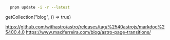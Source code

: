 ```sh
  pnpm update -i -r --latest
```

getCollection("blog", () => true)

https://github.com/withastro/astro/releases/tag/%2540astrojs/markdoc%25400.4.0
https://www.maxiferreira.com/blog/astro-page-transitions/
